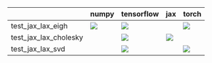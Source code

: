 |                       | numpy                                                                                                                                                                                  | tensorflow                                                                                                                                                                             | jax                                                                                                                                                                    | torch                                                                                                                                                                  |
|:----------------------|:---------------------------------------------------------------------------------------------------------------------------------------------------------------------------------------|:---------------------------------------------------------------------------------------------------------------------------------------------------------------------------------------|:-----------------------------------------------------------------------------------------------------------------------------------------------------------------------|:-----------------------------------------------------------------------------------------------------------------------------------------------------------------------|
| test_jax_lax_eigh     | <a href="https://github.com/unifyai/ivy/actions/runs/3662126023/jobs/6190986508" rel="noopener noreferrer" target="_blank"><img src=https://img.shields.io/badge/-success-success></a> | <a href="https://github.com/unifyai/ivy/actions/runs/3601469935" rel="noopener noreferrer" target="_blank"><img src=https://img.shields.io/badge/-success-success></a>                 |                                                                                                                                                                        | <a href="https://github.com/unifyai/ivy/actions/runs/3601469935" rel="noopener noreferrer" target="_blank"><img src=https://img.shields.io/badge/-success-success></a> |
| test_jax_lax_cholesky |                                                                                                                                                                                        | <a href="https://github.com/unifyai/ivy/actions/runs/3601469935" rel="noopener noreferrer" target="_blank"><img src=https://img.shields.io/badge/-success-success></a>                 | <a href="https://github.com/unifyai/ivy/actions/runs/3601469935" rel="noopener noreferrer" target="_blank"><img src=https://img.shields.io/badge/-success-success></a> |                                                                                                                                                                        |
| test_jax_lax_svd      |                                                                                                                                                                                        | <a href="https://github.com/unifyai/ivy/actions/runs/3653987475/jobs/6174002234" rel="noopener noreferrer" target="_blank"><img src=https://img.shields.io/badge/-success-success></a> |                                                                                                                                                                        | <a href="null" rel="noopener noreferrer" target="_blank"><img src=https://img.shields.io/badge/-success-success></a>                                                   |